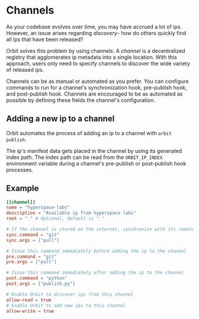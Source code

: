 # Channels

As your codebase evolves over time, you may have accrued a lot of ips. However, an issue arises regarding _discovery_- how do others quickly find all ips that have been released?

Orbit solves this problem by using channels. A _channel_ is a decentralized registry that agglomerates ip metadata into a single location. With this approach, users only need to specify channels to discover the wide variety of released ips.

Channels can be as manual or automated as you prefer. You can configure commands to run for a channel's synchronization hook, pre-publish hook, and post-publish hook. Channels are encouraged to be as automated as possible by defining these fields the channel's configuration.

## Adding a new ip to a channel

Orbit automates the process of adding an ip to a channel with `orbit publish`.

The ip's manifest data gets placed in the channel by using its generated index path. The index path can be read from the `ORBIT_IP_INDEX` environment variable during a channel's pre-publish or post-publish hook processes.

## Example

``` toml
[[channel]]
name = "hyperspace-labs"
description = "Available ip from hyperspace labs"
root = "." # Optional, default is "."

# If the channel is stored on the internet, synchronize with its remote location
sync.command = "git"
sync.args = ["pull"]

# Issue this command immediately before adding the ip to the channel
pre.command = "git"
pre.args = ["pull"]

# Issue this command immediately after adding the ip to the channel
post.command = "python"
post.args = ["publish.py"]

# Enable Orbit to discover ips from this channel
allow-read = true
# Enable Orbit to add new ips to this channel
allow-write = true

```